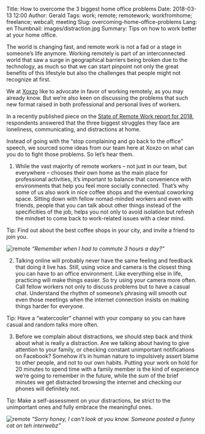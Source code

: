 Title: How to overcome the 3 biggest home office problems
Date: 2018-03-13 12:00
Author: Gerald
Tags: work; remote; remotework; workfromhome; freelance; webcall; meeting
Slug: overcoming-home-office-problems
Lang: en
Thumbnail: images/distraction.jpg
Summary: Tips on how to work better at your home office.

The world is changing fast, and remote work is not a fad or a stage in someone’s life anymore. Working remotely is part of an interconnected world that saw a surge in geographical barriers being broken due to the technology, as much so that we can start pinpoint not only the great benefits of this lifestyle but also the challenges that people might not recognize at first.

We at [Xoxzo](https://www.xoxzo.com/en/) like to advocate in favor of working remotely, as you may already know. But we’re also keen on discussing the problems that such new format raised in both professional and personal lives of workers.

In a recently published piece on the [State of Remote Work report for 2018](https://open.buffer.com/state-remote-work-2018/), respondents answered that the three biggest struggles they face are loneliness, communicating, and distractions at home.

Instead of going with the “stop complaining and go back to the office” speech, we sourced some ideas from our team here at Xoxzo on what can you do to fight those problems. So let’s hear them.

1) While the vast majority of remote workers – not just in our team, but everywhere – chooses their own home as the main place for  professional activities, it’s important to balance that convenience with environments that help you feel more socially connected. That’s why some of us also work in nice coffee shops and the eventual coworking space. Sitting down with fellow nomad-minded workers and even with friends, people that you can talk about other things instead of the specificities of the job, helps you not only to avoid isolation but refresh the mindset to come back to work-related issues with a clear mind.

Tip: Find out about the best coffee shops in your city, and invite a friend to join you.

![remote](/images/friends.jpg)
_“Remember when I had to commute 3 hours a day?”_

2) Talking online will probably never have the same feeling and feedback that doing it live has. Still, using voice and camera is the closest thing you can have to an office environment. Like everything else in life, practicing will make things easier. So try using your camera more often. Call fellow workers not only to discuss problems but to have a casual chat. Understand the rhythm of someone’s phrasing will smooth out even those meetings when the internet connection insists on making things harder for everyone.

Tip: Have a “watercooler” channel with your company so you can have casual and random talks more often.

3) Before we complain about distractions, we should step back and think about what is really a distraction. Are we talking about having to give attention to your family, or checking constant unimportant notifications on Facebook? Somehow it’s in human nature to impulsively assert blame to other people, and not to our own habits. Putting your work on hold for 20 minutes to spend time with a family member is the kind of experience we’re going to remember in the future, while the sum of the brief minutes we get distracted browsing the internet and checking our phones will definitely not.

Tip: Make a self-assessment on your distractions, be strict to the unimportant ones and fully embrace the meaningful ones.
 
![remote](/images/distraction.jpg)
_“Sorry honey, I can't look at you know. Someone posted a funny cat on teh interwebz”_

